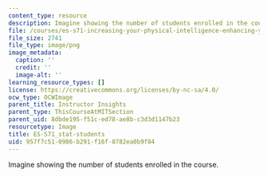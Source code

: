 ```yaml
---
content_type: resource
description: Imagine showing the number of students enrolled in the course.
file: /courses/es-s71-increasing-your-physical-intelligence-enhancing-your-social-smarts-spring-2014/957f7c510986b291f16f8782ea0b9f84_ES-S71_stat-students.png
file_size: 2741
file_type: image/png
image_metadata:
  caption: ''
  credit: ''
  image-alt: ''
learning_resource_types: []
license: https://creativecommons.org/licenses/by-nc-sa/4.0/
ocw_type: OCWImage
parent_title: Instructor Insights
parent_type: ThisCourseAtMITSection
parent_uid: 8dbde195-f51c-ed78-ae8b-c3d3d1147b23
resourcetype: Image
title: ES-S71_stat-students
uid: 957f7c51-0986-b291-f16f-8782ea0b9f84
---
```

Imagine showing the number of students enrolled in the course.